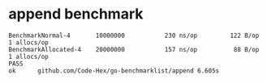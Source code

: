 append benchmark
=============================

```
BenchmarkNormal-4      	10000000	       230 ns/op	     122 B/op	       1 allocs/op
BenchmarkAllocated-4   	20000000	       157 ns/op	      88 B/op	       1 allocs/op
PASS
ok  	github.com/Code-Hex/go-benchmarklist/append	6.605s
```

